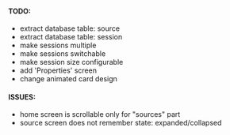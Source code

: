 #### TODO:
* extract database table: source
* extract database table: session
* make sessions multiple
* make sessions switchable
* make session size configurable
* add 'Properties' screen
* change animated card design

#### ISSUES:
* home screen is scrollable only for "sources" part
* source screen does not remember state: expanded/collapsed
